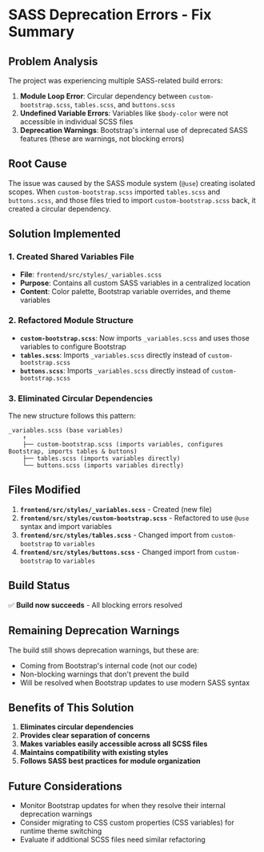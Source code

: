 # SASS Deprecation Errors - Fix Summary

## Problem Analysis
The project was experiencing multiple SASS-related build errors:

1. **Module Loop Error**: Circular dependency between `custom-bootstrap.scss`, `tables.scss`, and `buttons.scss`
2. **Undefined Variable Errors**: Variables like `$body-color` were not accessible in individual SCSS files
3. **Deprecation Warnings**: Bootstrap's internal use of deprecated SASS features (these are warnings, not blocking errors)

## Root Cause
The issue was caused by the SASS module system (`@use`) creating isolated scopes. When `custom-bootstrap.scss` imported `tables.scss` and `buttons.scss`, and those files tried to import `custom-bootstrap.scss` back, it created a circular dependency.

## Solution Implemented

### 1. Created Shared Variables File
- **File**: `frontend/src/styles/_variables.scss`
- **Purpose**: Contains all custom SASS variables in a centralized location
- **Content**: Color palette, Bootstrap variable overrides, and theme variables

### 2. Refactored Module Structure
- **`custom-bootstrap.scss`**: Now imports `_variables.scss` and uses those variables to configure Bootstrap
- **`tables.scss`**: Imports `_variables.scss` directly instead of `custom-bootstrap.scss`
- **`buttons.scss`**: Imports `_variables.scss` directly instead of `custom-bootstrap.scss`

### 3. Eliminated Circular Dependencies
The new structure follows this pattern:
```
_variables.scss (base variables)
    ↑
    ├── custom-bootstrap.scss (imports variables, configures Bootstrap, imports tables & buttons)
    ├── tables.scss (imports variables directly)
    └── buttons.scss (imports variables directly)
```

## Files Modified

1. **`frontend/src/styles/_variables.scss`** - Created (new file)
2. **`frontend/src/styles/custom-bootstrap.scss`** - Refactored to use `@use` syntax and import variables
3. **`frontend/src/styles/tables.scss`** - Changed import from `custom-bootstrap` to `variables`
4. **`frontend/src/styles/buttons.scss`** - Changed import from `custom-bootstrap` to `variables`

## Build Status
✅ **Build now succeeds** - All blocking errors resolved

## Remaining Deprecation Warnings
The build still shows deprecation warnings, but these are:
- Coming from Bootstrap's internal code (not our code)
- Non-blocking warnings that don't prevent the build
- Will be resolved when Bootstrap updates to use modern SASS syntax

## Benefits of This Solution
1. **Eliminates circular dependencies**
2. **Provides clear separation of concerns**
3. **Makes variables easily accessible across all SCSS files**
4. **Maintains compatibility with existing styles**
5. **Follows SASS best practices for module organization**

## Future Considerations
- Monitor Bootstrap updates for when they resolve their internal deprecation warnings
- Consider migrating to CSS custom properties (CSS variables) for runtime theme switching
- Evaluate if additional SCSS files need similar refactoring

